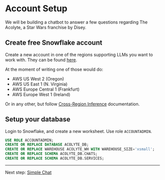 # Account Setup

We will be building a chatbot to answer a few questions
regarding The Acolyte, a Star Wars franchise by Disey.

## Create free Snowflake account

Create a new account in one of the regions supporting LLMs you want to work with.
They can be found [here](https://docs.snowflake.com/en/user-guide/snowflake-cortex/llm-functions#availability).

At the moment of writing one of those would do:

* AWS US West 2 (Oregon)
* AWS US East 1 (N. Virginia)
* AWS Europe Central 1 (Frankfurt)
* AWS Europe West 1 (Ireland)

Or in any other, but follow [Cross-Region Inference](https://docs.snowflake.com/en/user-guide/snowflake-cortex/cross-region-inference) documentation.

## Setup your database

Login to Snowflake, and create a new worksheet. Use role `ACCOUNTADMIN`.

```sql
USE ROLE ACCOUNTADMIN;
CREATE OR REPLACE DATABASE ACOLYTE_DB;
CREATE OR REPLACE WAREHOUSE ACOLYTE_WH WITH WAREHOUSE_SIZE='xsmall';
CREATE OR REPLACE SCHEMA ACOLYTE_DB.CHATS;
CREATE OR REPLACE SCHEMA ACOLYTE_DB.SERVICES;
```

---

Next step: [Simple Chat](Simple_Chat.md)
